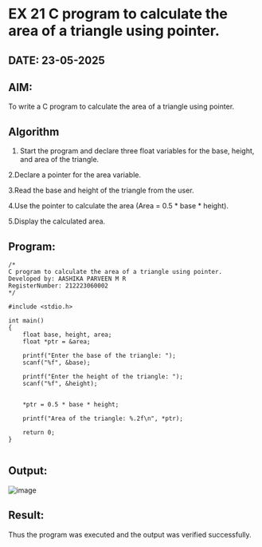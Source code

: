 # EX 21 C program to calculate the area of a triangle using pointer.
## DATE: 23-05-2025
## AIM:
To write a C program to calculate the area of a triangle using pointer.

## Algorithm
1. Start the program and declare three float variables for the base, height, and area of the triangle.

2.Declare a pointer for the area variable.

3.Read the base and height of the triangle from the user.

4.Use the pointer to calculate the area (Area = 0.5 * base * height).

5.Display the calculated area.  

## Program:
```
/*
C program to calculate the area of a triangle using pointer.
Developed by: AASHIKA PARVEEN M R
RegisterNumber: 212223060002
*/

#include <stdio.h>

int main()
{
    float base, height, area;
    float *ptr = &area;  

    printf("Enter the base of the triangle: ");
    scanf("%f", &base);

    printf("Enter the height of the triangle: ");
    scanf("%f", &height);

    
    *ptr = 0.5 * base * height;

    printf("Area of the triangle: %.2f\n", *ptr);

    return 0;
}


```

## Output:
![image](https://github.com/user-attachments/assets/25caf876-f3f4-4f45-b7ef-c1a82fc1b17f)



## Result:
Thus the program was executed and the output was verified successfully.
